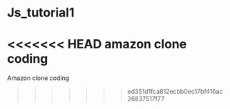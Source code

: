 # Js_tutorial1
<<<<<<< HEAD
amazon clone coding
=======
Amazon clone coding
>>>>>>> ed351d1fca812ecbb0ec17bf416ac26837517f77
